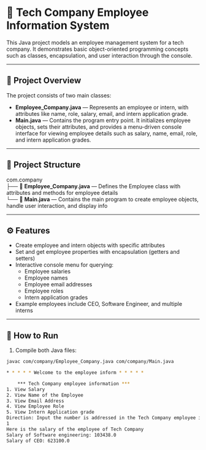 # 🏢 Tech Company Employee Information System

This Java project models an employee management system for a tech company. It demonstrates basic object-oriented programming concepts such as classes, encapsulation, and user interaction through the console.

---

## 🧩 Project Overview

The project consists of two main classes:

- **Employee_Company.java** — Represents an employee or intern, with attributes like name, role, salary, email, and intern application grade.
- **Main.java** — Contains the program entry point. It initializes employee objects, sets their attributes, and provides a menu-driven console interface for viewing employee details such as salary, name, email, role, and intern application grades.

---

## 📂 Project Structure
com.company<br/>
├── 📄 **Employee_Company.java**  — Defines the Employee class with attributes and methods for employee details  
└── 📄 **Main.java**              — Contains the main program to create employee objects, handle user interaction, and display info

---

## ⚙️ Features

- Create employee and intern objects with specific attributes
- Set and get employee properties with encapsulation (getters and setters)
- Interactive console menu for querying:
  - Employee salaries
  - Employee names
  - Employee email addresses
  - Employee roles
  - Intern application grades
- Example employees include CEO, Software Engineer, and multiple interns

---

## 🔧 How to Run

1. Compile both Java files:

```bash
javac com/company/Employee_Company.java com/company/Main.java

* * * * * Welcome to the employee inform * * * * *

	*** Tech Company employee information ***
1. View Salary
2. View Name of the Employee
3. View Email Address
4. View Employee Role
5. View Intern Application grade
Direction: Input the number is addressed in the Tech Company employee information
1
Here is the salary of the employee of Tech Company
Salary of Software engineering: 103438.0
Salary of CEO: 623100.0


